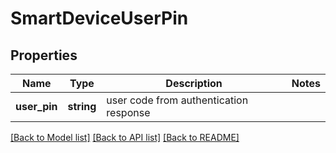 # SmartDeviceUserPin

## Properties
Name | Type | Description | Notes
------------ | ------------- | ------------- | -------------
**user_pin** | **string** | user code from authentication response | 

[[Back to Model list]](../README.md#documentation-for-models) [[Back to API list]](../README.md#documentation-for-api-endpoints) [[Back to README]](../../README.md)


